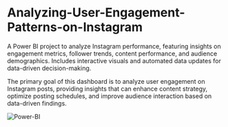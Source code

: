 # Analyzing-User-Engagement-Patterns-on-Instagram
A Power BI project to analyze Instagram performance, featuring insights on engagement metrics, follower trends, content performance, and audience demographics. Includes interactive visuals and automated data updates for data-driven decision-making.

The primary goal of this dashboard is to analyze user engagement on Instagram posts, providing insights that can enhance content strategy, optimize posting schedules, and improve audience interaction based on data-driven findings.

![Power-BI](https://github.com/user-attachments/assets/5ea7cfd5-1eb6-42e0-9a20-2d1806dc7d16)
